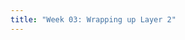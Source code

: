 ```yaml
---
title: "Week 03: Wrapping up Layer 2"
---
```


<!--
Dec 11
: Lab 1 Summary and Briefing
  : [slides]({{site.baseurl}}/assets/slides/lab1_summary.pdf)

Dec 12
: **Lab 2 Released**{:.label .label-blue}
  : [Lab2]({{site.baseurl}}/docs/labs/lab2) [Question sheet]({{site.baseurl}}/assets/labs/lab2.pdf)

Dec 14
: Continue Lab 02
: **Prelab 2 Due**{: .label .label-red}

Dec 15
: Continue Lab 02
-->
